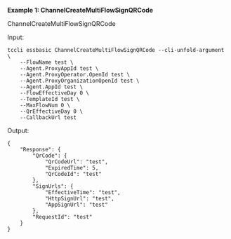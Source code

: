 **Example 1: ChannelCreateMultiFlowSignQRCode**

ChannelCreateMultiFlowSignQRCode

Input: 

```
tccli essbasic ChannelCreateMultiFlowSignQRCode --cli-unfold-argument  \
    --FlowName test \
    --Agent.ProxyAppId test \
    --Agent.ProxyOperator.OpenId test \
    --Agent.ProxyOrganizationOpenId test \
    --Agent.AppId test \
    --FlowEffectiveDay 0 \
    --TemplateId test \
    --MaxFlowNum 0 \
    --QrEffectiveDay 0 \
    --CallbackUrl test
```

Output: 
```
{
    "Response": {
        "QrCode": {
            "QrCodeUrl": "test",
            "ExpiredTime": 5,
            "QrCodeId": "test"
        },
        "SignUrls": {
            "EffectiveTime": "test",
            "HttpSignUrl": "test",
            "AppSignUrl": "test"
        },
        "RequestId": "test"
    }
}
```

